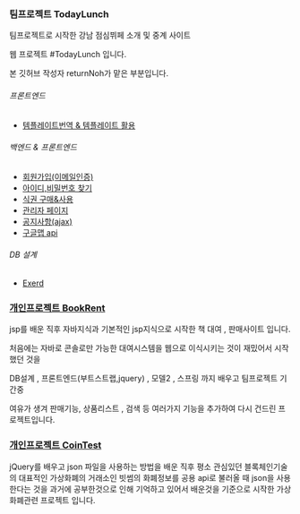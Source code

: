 
### 팀프로젝트 TodayLunch

팀프로젝트로 시작한 강남 점심뷔페 소개 및 중계 사이트

웹 프로젝트 #TodayLunch 입니다.
          

본 깃허브 작성자 returnNoh가 맡은 부분입니다.

###### 프론트엔드
- [템플레이트번역 & 템플레이트 활용](WebContent/main.jsp)

###### 백엔드 & 프론트엔드
- [회원가입(이메일인증)](WebContent/Register)
- [아이디,비밀번호 찾기](WebContent/Login)
- [식권 구매&사용](WebContent/Mypage_p)
- [관리자 페이지](WebContent/Admin)
- [공지사항(ajax)](WebContent/Admin/notice.jsp)
- [구글맵 api](WebContent/map.jsp)

###### DB 설계
- [Exerd](TodayLunch.exerd)



### [개인프로젝트 BookRent](https://github.com/returnNoh/BooksRent)

jsp를 배운 직후 자바지식과 기본적인 jsp지식으로 시작한 책 대여 , 판매사이트 입니다.

처음에는 자바로 콘솔로만 가능한 대여시스템을 웹으로 이식시키는 것이 재밌어서 시작했던 것을 

DB설계 , 프론트엔드(부트스트랩,jquery) , 모델2 , 스프링 까지 배우고 팀프로젝트 기간중 

여유가 생겨 판매기능, 상품리스트 , 검색 등 여러가지 기능을 추가하여 다시 건드린 프로젝트입니다.



### [개인프로젝트 CoinTest](https://github.com/returnNoh/cointest)

jQuery를 배우고  json 파일을 사용하는 방법을 배운 직후
평소 관심있던 블록체인기술의 대표적인 가상화폐의 거래소인 빗썸의 화폐정보를 공용 api로 불러올 때
json을 사용한다는 것을 과거에 공부한것으로 인해 기억하고 있어서 
배운것을 기준으로 시작한 가상화폐관련 프로젝트 입니다.



